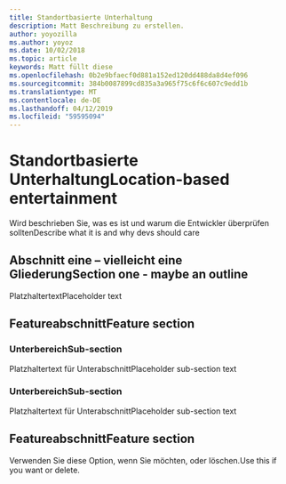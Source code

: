 ```yaml
---
title: Standortbasierte Unterhaltung
description: Matt Beschreibung zu erstellen.
author: yoyozilla
ms.author: yoyoz
ms.date: 10/02/2018
ms.topic: article
keywords: Matt füllt diese
ms.openlocfilehash: 0b2e9bfaecf0d881a152ed120dd488da8d4ef096
ms.sourcegitcommit: 384b0087899cd835a3a965f75c6f6c607c9edd1b
ms.translationtype: MT
ms.contentlocale: de-DE
ms.lasthandoff: 04/12/2019
ms.locfileid: "59595094"
---
```

# <a name="location-based-entertainment"></a><span data-ttu-id="95654-104">Standortbasierte Unterhaltung</span><span class="sxs-lookup"><span data-stu-id="95654-104">Location-based entertainment</span></span>

<span data-ttu-id="95654-105">Wird beschrieben Sie, was es ist und warum die Entwickler überprüfen sollten</span><span class="sxs-lookup"><span data-stu-id="95654-105">Describe what it is and why devs should care</span></span>

## <a name="section-one---maybe-an-outline"></a><span data-ttu-id="95654-106">Abschnitt eine – vielleicht eine Gliederung</span><span class="sxs-lookup"><span data-stu-id="95654-106">Section one - maybe an outline</span></span>

<span data-ttu-id="95654-107">Platzhaltertext</span><span class="sxs-lookup"><span data-stu-id="95654-107">Placeholder text</span></span>

## <a name="feature-section"></a><span data-ttu-id="95654-108">Featureabschnitt</span><span class="sxs-lookup"><span data-stu-id="95654-108">Feature section</span></span>

### <a name="sub-section"></a><span data-ttu-id="95654-109">Unterbereich</span><span class="sxs-lookup"><span data-stu-id="95654-109">Sub-section</span></span>

<span data-ttu-id="95654-110">Platzhaltertext für Unterabschnitt</span><span class="sxs-lookup"><span data-stu-id="95654-110">Placeholder sub-section text</span></span>

### <a name="sub-section"></a><span data-ttu-id="95654-111">Unterbereich</span><span class="sxs-lookup"><span data-stu-id="95654-111">Sub-section</span></span>

<span data-ttu-id="95654-112">Platzhaltertext für Unterabschnitt</span><span class="sxs-lookup"><span data-stu-id="95654-112">Placeholder sub-section text</span></span>

## <a name="feature-section"></a><span data-ttu-id="95654-113">Featureabschnitt</span><span class="sxs-lookup"><span data-stu-id="95654-113">Feature section</span></span>

<span data-ttu-id="95654-114">Verwenden Sie diese Option, wenn Sie möchten, oder löschen.</span><span class="sxs-lookup"><span data-stu-id="95654-114">Use this if you want or delete.</span></span>
